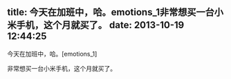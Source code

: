 title: 今天在加班中，哈。emotions_1非常想买一台小米手机，这个月就买了。
date: 2013-10-19 12:44:25
---

<p>
	今天在加班中，哈。[emotions_1]
</p>
<p>
	非常想买一台小米手机，这个月就买了。
</p>